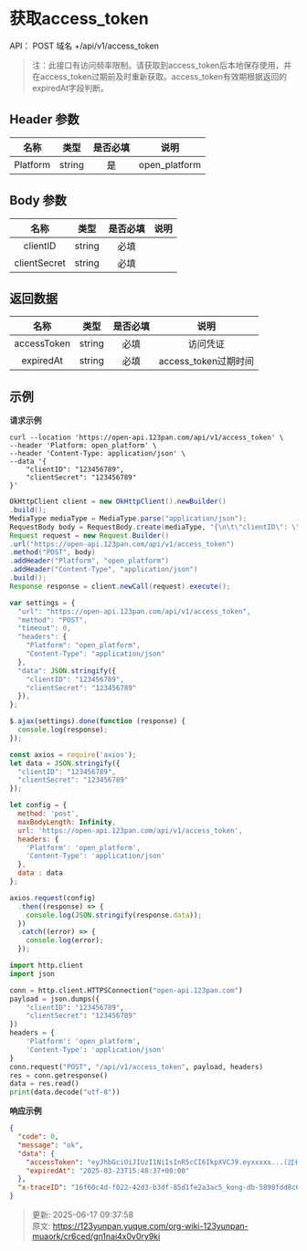 # 获取access_token

API： POST 域名 +/api/v1/access_token

> 注：此接口有访问频率限制。请获取到access_token后本地保存使用，并在access_token过期前及时重新获取。access_token有效期根据返回的expiredAt字段判断。
>

## Header 参数
| **名称** | **类型** | **是否必填** | **说明** |
| :---: | :---: | :---: | :---: |
|  Platform | string | <font style="color:#000000;">是</font> |  open_platform  |


## Body 参数
| **名称** | **类型** | **是否必填** | **说明** |
| :---: | :---: | :---: | --- |
| clientID | string | 必填 |  |
| clientSecret | string | 必填 |  |


## 返回数据
| **名称** | **类型** | **是否必填** | **说明** |
| :---: | :---: | :---: | :---: |
| accessToken | string | 必填 | 访问凭证 |
| expiredAt | string | 必填 | access_token过期时间 |


## 示例
**<font style="color:rgb(51, 51, 51);">请求示例</font>**

```shell
curl --location 'https://open-api.123pan.com/api/v1/access_token' \
--header 'Platform: open_platform' \
--header 'Content-Type: application/json' \
--data '{
	"clientID": "123456789",
	"clientSecret": "123456789"
}'
```

```java
OkHttpClient client = new OkHttpClient().newBuilder()
.build();
MediaType mediaType = MediaType.parse("application/json");
RequestBody body = RequestBody.create(mediaType, "{\n\t\"clientID\": \"123456789\",\n\t\"clientSecret\": \"123456789\"\n}");
Request request = new Request.Builder()
.url("https://open-api.123pan.com/api/v1/access_token")
.method("POST", body)
.addHeader("Platform", "open_platform")
.addHeader("Content-Type", "application/json")
.build();
Response response = client.newCall(request).execute();
```

```javascript
var settings = {
  "url": "https://open-api.123pan.com/api/v1/access_token",
  "method": "POST",
  "timeout": 0,
  "headers": {
    "Platform": "open_platform",
    "Content-Type": "application/json"
  },
  "data": JSON.stringify({
    "clientID": "123456789",
    "clientSecret": "123456789"
  }),
};

$.ajax(settings).done(function (response) {
  console.log(response);
});
```

```javascript
const axios = require('axios');
let data = JSON.stringify({
  "clientID": "123456789",
  "clientSecret": "123456789"
});

let config = {
  method: 'post',
  maxBodyLength: Infinity,
  url: 'https://open-api.123pan.com/api/v1/access_token',
  headers: { 
    'Platform': 'open_platform', 
    'Content-Type': 'application/json'
  },
  data : data
};

axios.request(config)
  .then((response) => {
    console.log(JSON.stringify(response.data));
  })
  .catch((error) => {
    console.log(error);
  });

```

```python
import http.client
import json

conn = http.client.HTTPSConnection("open-api.123pan.com")
payload = json.dumps({
    "clientID": "123456789",
    "clientSecret": "123456789"
})
headers = {
    'Platform': 'open_platform',
    'Content-Type': 'application/json'
}
conn.request("POST", "/api/v1/access_token", payload, headers)
res = conn.getresponse()
data = res.read()
print(data.decode("utf-8"))
```

**响应示例**

```json
{
  "code": 0,
  "message": "ok",
  "data": {
    "accessToken": "eyJhbGciOiJIUzI1NiIsInR5cCI6IkpXVCJ9.eyxxxxx...(过长已省略)",
    "expiredAt": "2025-03-23T15:48:37+08:00"
  },
  "x-traceID": "16f60c4d-f022-42d3-b3df-85d1fe2a3ac5_kong-db-5898fdd8c6-wgsts"
}
```



> 更新: 2025-06-17 09:37:58  
> 原文: <https://123yunpan.yuque.com/org-wiki-123yunpan-muaork/cr6ced/gn1nai4x0v0ry9ki>